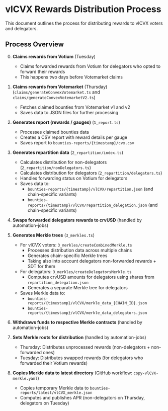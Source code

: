 # vlCVX Rewards Distribution Process

This document outlines the process for distributing rewards to vlCVX voters and delegators.

## Process Overview

0. **Claims rewards from Votium** (Tuesday)
   - Claims forwarded rewards from Votium for delegators who opted to forward their rewards
   - This happens two days before Votemarket claims

1. **Claims rewards from Votemarket** (Thursday) (`claims/generateConvexVotemarket.ts` and `claims/generateConvexVotemarketV2.ts`)
   - Fetches claimed bounties from Votemarket v1 and v2
   - Saves data to JSON files for further processing

2. **Generates report (rewards / gauges)** (`1_report.ts`)
   - Processes claimed bounties data
   - Creates a CSV report with reward details per gauge
   - Saves report to `bounties-reports/{timestamp}/cvx.csv`

3. **Generates repartition data** (`2_repartition/index.ts`)
   - Calculates distribution for non-delegators (`2_repartition/nonDelegators.ts`)
   - Calculates distribution for delegators (`2_repartition/delegators.ts`)
   - Handles forwarding status on Votium for delegators
   - Saves data to:
     - `bounties-reports/{timestamp}/vlCVX/repartition.json` (and chain-specific variants)
     - `bounties-reports/{timestamp}/vlCVX/repartition_delegation.json` (and chain-specific variants)

4. **Swaps forwarded delegators rewards to crvUSD** (handled by automation-jobs)

5. **Generates Merkle trees** (`3_merkles.ts`)
   - For vlCVX voters: `3_merkles/createCombinedMerkle.ts`
     - Processes distribution data across multiple chains
     - Generates chain-specific Merkle trees
     - Taking also into account delegators non-forwarded rewards + SDT for them
   - For delegators: `3_merkles/createDelegatorsMerkle.ts`
     - Computes crvUSD amounts for delegators using shares from `repartition_delegation.json`
     - Generates a separate Merkle tree for delegators
   - Saves Merkle data to:
     - `bounties-reports/{timestamp}/vlCVX/merkle_data_{CHAIN_ID}.json`
     - `bounties-reports/{timestamp}/vlCVX/merkle_data_delegators.json`

6. **Withdraws funds to respective Merkle contracts** (handled by automation-jobs)

7. **Sets Merkle roots for distribution** (handled by automation-jobs)
   - Thursday: Distributes unprocessed rewards (non-delegators + non-forwarded ones)
   - Tuesday: Distributes swapped rewards (for delegators who forwarded their Votium rewards)

8. **Copies Merkle data to latest directory** (GitHub workflow: `copy-vlCVX-merkle.yaml`)
   - Copies temporary Merkle data to `bounties-reports/latest/vlCVX_merkle.json`
   - Computes and publishes APR (non-delegators on Thursday, delegators on Tuesday)